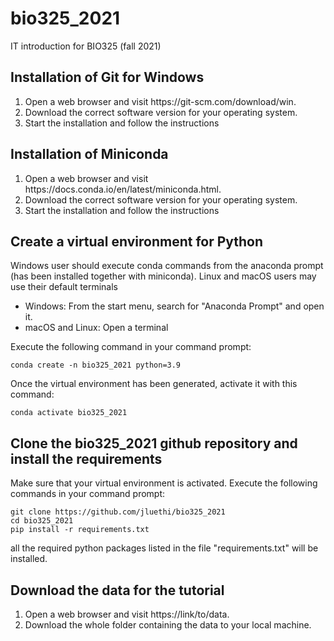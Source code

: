 # bio325_2021
IT introduction for BIO325 (fall 2021)

## Installation of Git for Windows

<ol>
<li> Open a web browser and visit https://git-scm.com/download/win. </li>
<li> Download the correct software version for your operating system.</li>
<li> Start the installation and follow the instructions</li>
</ol>

## Installation of Miniconda

<ol>
<li> Open a web browser and visit https://docs.conda.io/en/latest/miniconda.html.</li>
<li> Download the correct software version for your operating system.</li>
<li> Start the installation and follow the instructions</li>
</ol>

## Create a virtual environment for Python

Windows user should execute conda commands from the anaconda prompt (has been installed together with miniconda). 
Linux and macOS users may use their default terminals

<ul>
<li> Windows: From the start menu, search for "Anaconda Prompt" and open it.</li>
<li> macOS and Linux: Open a terminal</li>
</ul>

Execute the following command in your command prompt:

    conda create -n bio325_2021 python=3.9

Once the virtual environment has been generated, activate it with this command:

    conda activate bio325_2021


## Clone the bio325_2021 github repository and install the requirements

Make sure that your virtual environment is activated. 
Execute the following commands in your command prompt:


    git clone https://github.com/jluethi/bio325_2021
    cd bio325_2021 
    pip install -r requirements.txt 


all the required python packages listed in the file "requirements.txt" will be installed.

## Download the data for the tutorial

<ol>
<li> Open a web browser and visit https://link/to/data. </li>
<li> Download the whole folder containing the data to your local machine.</li>
</ol>
